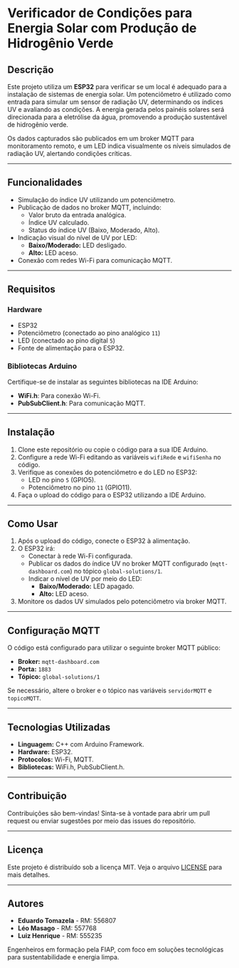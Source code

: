 # **Verificador de Condições para Energia Solar com Produção de Hidrogênio Verde**

## **Descrição**
Este projeto utiliza um **ESP32** para verificar se um local é adequado para a instalação de sistemas de energia solar. Um potenciômetro é utilizado como entrada para simular um sensor de radiação UV, determinando os índices UV e avaliando as condições. A energia gerada pelos painéis solares será direcionada para a eletrólise da água, promovendo a produção sustentável de hidrogênio verde.

Os dados capturados são publicados em um broker MQTT para monitoramento remoto, e um LED indica visualmente os níveis simulados de radiação UV, alertando condições críticas.

---

## **Funcionalidades**
- Simulação do índice UV utilizando um potenciômetro.
- Publicação de dados no broker MQTT, incluindo:
  - Valor bruto da entrada analógica.
  - Índice UV calculado.
  - Status do índice UV (Baixo, Moderado, Alto).
- Indicação visual do nível de UV por LED:
  - **Baixo/Moderado:** LED desligado.
  - **Alto:** LED aceso.
- Conexão com redes Wi-Fi para comunicação MQTT.

---

## **Requisitos**

### **Hardware**
- ESP32
- Potenciômetro (conectado ao pino analógico `11`)
- LED (conectado ao pino digital `5`)
- Fonte de alimentação para o ESP32.

### **Bibliotecas Arduino**
Certifique-se de instalar as seguintes bibliotecas na IDE Arduino:
- **WiFi.h**: Para conexão Wi-Fi.
- **PubSubClient.h**: Para comunicação MQTT.

---

## **Instalação**
1. Clone este repositório ou copie o código para a sua IDE Arduino.
2. Configure a rede Wi-Fi editando as variáveis `wifiRede` e `wifiSenha` no código.
3. Verifique as conexões do potenciômetro e do LED no ESP32:
   - LED no pino `5` (GPIO5).
   - Potenciômetro no pino `11` (GPIO11).
4. Faça o upload do código para o ESP32 utilizando a IDE Arduino.

---

## **Como Usar**
1. Após o upload do código, conecte o ESP32 à alimentação.
2. O ESP32 irá:
   - Conectar à rede Wi-Fi configurada.
   - Publicar os dados do índice UV no broker MQTT configurado (`mqtt-dashboard.com`) no tópico `global-solutions/1`.
   - Indicar o nível de UV por meio do LED:
     - **Baixo/Moderado:** LED apagado.
     - **Alto:** LED aceso.
3. Monitore os dados UV simulados pelo potenciômetro via broker MQTT.

---

## **Configuração MQTT**
O código está configurado para utilizar o seguinte broker MQTT público:

- **Broker:** `mqtt-dashboard.com`
- **Porta:** `1883`
- **Tópico:** `global-solutions/1`

Se necessário, altere o broker e o tópico nas variáveis `servidorMQTT` e `topicoMQTT`.

---

## **Tecnologias Utilizadas**
- **Linguagem:** C++ com Arduino Framework.
- **Hardware:** ESP32.
- **Protocolos:** Wi-Fi, MQTT.
- **Bibliotecas:** WiFi.h, PubSubClient.h.

---

## **Contribuição**
Contribuições são bem-vindas! Sinta-se à vontade para abrir um pull request ou enviar sugestões por meio das issues do repositório.

---

## **Licença**
Este projeto é distribuído sob a licença MIT. Veja o arquivo [LICENSE](LICENSE) para mais detalhes.

---

## **Autores**
- **Eduardo Tomazela** - RM: 556807  
- **Léo Masago** - RM: 557768  
- **Luiz Henrique** - RM: 555235  

Engenheiros em formação pela FIAP, com foco em soluções tecnológicas para sustentabilidade e energia limpa.
